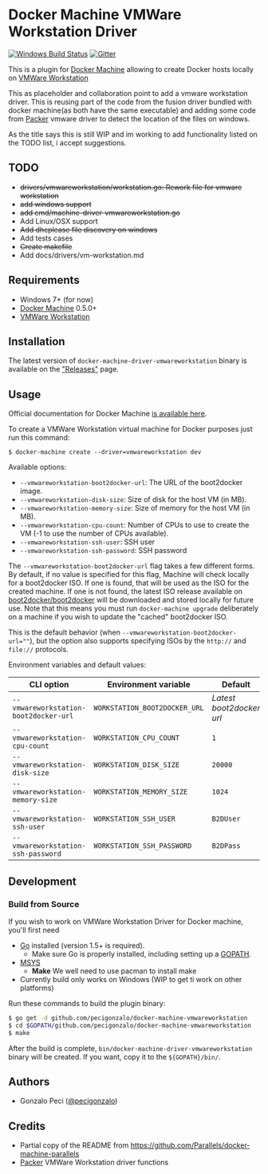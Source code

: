 # Docker Machine VMWare Workstation Driver
[![Windows Build Status](https://ci.appveyor.com/api/projects/status/k8j7ej2a7t58p2r0/branch/master?svg=true)](https://ci.appveyor.com/project/pecigonzalo/docker-machine-vmwareworkstation)
[![Gitter](https://badges.gitter.im/pecigonzalo/docker-machine-vmwareworkstation.svg)](https://gitter.im/pecigonzalo/docker-machine-vmwareworkstation?utm_source=badge&utm_medium=badge&utm_campaign=pr-badge)

This is a plugin for [Docker Machine](https://docs.docker.com/machine/) allowing
to create Docker hosts locally on [VMWare Workstation](https://www.vmware.com/products/workstation)

This as placeholder and collaboration point to add a vmware workstation driver.
This is reusing part of the code from the fusion driver bundled with docker machine(as both have the same executable) and adding some code from [Packer](https://packer.io) vmware driver to detect the location of the files on windows.

As the title says this is still WIP and im working to add functionality listed on the TODO list, i accept suggestions.


## TODO

* ~~drivers/vmwareworkstation/workstation.go: Rework file for vmware workstation~~
* ~~add windows support~~
* ~~add cmd/machine-driver-vmwareworkstation.go~~
* Add Linux/OSX support
* ~~Add dhcplease file discovery on windows~~
* Add tests cases
* ~~Create makefile~~
* Add docs/drivers/vm-workstation.md

## Requirements
* Windows 7+ (for now)
* [Docker Machine](https://docs.docker.com/machine/) 0.5.0+
* [VMWare Workstation](https://www.vmware.com/products/workstation)

## Installation

The latest version of `docker-machine-driver-vmwareworkstation` binary is available on
the ["Releases"](https://github.com/pecigonzalo/docker-machine-vmwareworkstation/releases) page.

## Usage
Official documentation for Docker Machine [is available here](https://docs.docker.com/machine/).

To create a VMWare Workstation virtual machine for Docker purposes just run this
command:

```
$ docker-machine create --driver=vmwareworkstation dev
```

Available options:

 - `--vmwareworkstation-boot2docker-url`: The URL of the boot2docker image.
 - `--vmwareworkstation-disk-size`: Size of disk for the host VM (in MB).
 - `--vmwareworkstation-memory-size`: Size of memory for the host VM (in MB).
 - `--vmwareworkstation-cpu-count`: Number of CPUs to use to create the VM (-1 to use the number of CPUs available).
 - `--vmwareworkstation-ssh-user`: SSH user
 - `--vmwareworkstation-ssh-password`: SSH password

The `--vmwareworkstation-boot2docker-url` flag takes a few different forms. By
default, if no value is specified for this flag, Machine will check locally for
a boot2docker ISO. If one is found, that will be used as the ISO for the
created machine. If one is not found, the latest ISO release available on
[boot2docker/boot2docker](https://github.com/boot2docker/boot2docker) will be
downloaded and stored locally for future use. Note that this means you must run
`docker-machine upgrade` deliberately on a machine if you wish to update the "cached"
boot2docker ISO.

This is the default behavior (when `--vmwareworkstation-boot2docker-url=""`), but the
option also supports specifying ISOs by the `http://` and `file://` protocols.

Environment variables and default values:

| CLI option                            | Environment variable          | Default                  |
|---------------------------------------|-------------------------------|--------------------------|
| `--vmwareworkstation-boot2docker-url` | `WORKSTATION_BOOT2DOCKER_URL` | *Latest boot2docker url* |
| `--vmwareworkstation-cpu-count`       | `WORKSTATION_CPU_COUNT`       | `1`                      |
| `--vmwareworkstation-disk-size`       | `WORKSTATION_DISK_SIZE`       | `20000`                  |
| `--vmwareworkstation-memory-size`     | `WORKSTATION_MEMORY_SIZE`     | `1024`                   |
| `--vmwareworkstation-ssh-user`        | `WORKSTATION_SSH_USER`        | `B2DUser`                |
| `--vmwareworkstation-ssh-password`    | `WORKSTATION_SSH_PASSWORD`    | `B2DPass`                |

## Development

### Build from Source
If you wish to work on VMWare Workstation Driver for Docker machine, you'll first need
* [Go](http://www.golang.org) installed (version 1.5+ is required).
  * Make sure Go is properly installed, including setting up a [GOPATH](http://golang.org/doc/code.html#GOPATH).
* [MSYS](https://msys2.github.io/)
  * **Make** We well need to use pacman to install make
* Currently build only works on Windows (WIP to get ti work on other platforms)

Run these commands to build the plugin binary:

```bash
$ go get -d github.com/pecigonzalo/docker-machine-vmwareworkstation
$ cd $GOPATH/github.com/pecigonzalo/docker-machine-vmwareworkstation
$ make
```

After the build is complete, `bin/docker-machine-driver-vmwareworkstation` binary will
be created. If you want, copy it to the `${GOPATH}/bin/`.


## Authors

* Gonzalo Peci ([@pecigonzalo](https://github.com/pecigonzalo))

## Credits

* Partial copy of the README from https://github.com/Parallels/docker-machine-parallels
* [Packer](https://packer.io) VMWare Workstation driver functions
